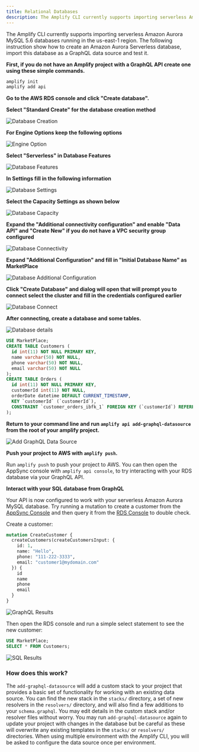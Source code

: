 ```yaml
---
title: Relational Databases
description: The Amplify CLI currently supports importing serverless Amazon Aurora MySQL 5.6 databases running in the us-east-1 region. Learn how to create an Amazon Aurora Serverless database, import this database as a GraphQL data source and test it.
---
```


The Amplify CLI currently supports importing serverless Amazon Aurora MySQL 5.6 databases running in the us-east-1 region. The following instruction show how to create an Amazon Aurora Serverless database, import this database as a GraphQL data source and test it.

**First, if you do not have an Amplify project with a GraphQL API create one using these simple commands.**

```bash
amplify init
amplify add api
```

**Go to the AWS RDS console and click "Create database".**

**Select "Standard Create" for the database creation method**

![Database Creation](~/images/database-creation.png)

**For Engine Options keep the following options**

![Engine Option](~/images/database-engine-option.png)

**Select "Serverless" in Database Features**

![Database Features](~/images/database-features.png)

**In Settings fill in the following information**

![Database Settings](~/images/database-setting.png)

**Select the Capacity Settings as shown below**

![Database Capacity](~/images/database-capacity.png)

**Expand the "Additional connectivity configuration" and enable "Data API" and "Create New" if you do not have a VPC security group configured**

![Database Connectivity](~/images/database-connectivity.png)

**Expand "Additional Configuration" and fill in "Initial Database Name" as MarketPlace**

![Database Additional Configuration](~/images/database-additional-configuration.png)

**Click "Create Database" and dialog will open that will prompt you to connect select the cluster and fill in the credentials configured earlier**

![Database Connect ](~/images/connect-to-database.png)

**After connecting, create a database and some tables.**

![Database details](~/images/query-editor.png)

```sql
USE MarketPlace;
CREATE TABLE Customers (
  id int(11) NOT NULL PRIMARY KEY,
  name varchar(50) NOT NULL,
  phone varchar(50) NOT NULL,
  email varchar(50) NOT NULL
);
CREATE TABLE Orders (
  id int(11) NOT NULL PRIMARY KEY,
  customerId int(11) NOT NULL,
  orderDate datetime DEFAULT CURRENT_TIMESTAMP,
  KEY `customerId` (`customerId`),
  CONSTRAINT `customer_orders_ibfk_1` FOREIGN KEY (`customerId`) REFERENCES `Customers` (`id`)
);
```

**Return to your command line and run `amplify api add-graphql-datasource` from the root of your amplify project.**

![Add GraphQL Data Source](~/images/add-graphql-datasource.png)

**Push your project to AWS with `amplify push`.**

Run `amplify push` to push your project to AWS. You can then open the AppSync console with `amplify api console`, to try interacting with your RDS database via your GraphQL API.

**Interact with your SQL database from GraphQL**

Your API is now configured to work with your serverless Amazon Aurora MySQL database. Try running a mutation to create a customer from the [AppSync Console](https://console.aws.amazon.com/appsync/home) and then query it from the [RDS Console](https://console.aws.amazon.com/rds/home) to double check.

Create a customer:

```graphql
mutation CreateCustomer {
  createCustomers(createCustomersInput: {
    id: 1,
    name: "Hello",
    phone: "111-222-3333",
    email: "customer1@mydomain.com"
  }) {
    id
    name
    phone
    email
  }
}
```

![GraphQL Results](~/images/graphql-results.png)

Then open the RDS console and run a simple select statement to see the new customer:

```sql
USE MarketPlace;
SELECT * FROM Customers;
```

![SQL Results](~/images/sql-results.png)

### How does this work?

The `add-graphql-datasource` will add a custom stack to your project that provides a basic set of functionality for working
with an existing data source. You can find the new stack in the `stacks/` directory, a set of new resolvers in the `resolvers/` directory, and will also find a few additions to your `schema.graphql`. You may edit details in the custom stack and/or resolver files without worry. You may run `add-graphql-datasource` again to update your project with changes in the database but be careful as these will overwrite any existing templates in the `stacks/` or `resolvers/` directories. When using multiple environment with the Amplify CLI, you will be asked to configure the data source once per environment.
